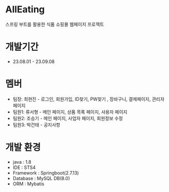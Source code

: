 # AllEating
스프링 부트를 활용한 식품 쇼핑몰 웹페이지 프로젝트

# 개발기간
- 23.08.01 - 23.09.08

# 멤버
- 팀장: 최현진 - 로그인, 회원가입, ID찾기, PW찾기 , 장바구니, 결제페이지, 관리자 페이지
- 팀원1: 류서형 - 메인 페이지, 상품 목록 페이지, 사용자 페이지
- 팀원2: 조승기 - 메인 페이지, 사업자 페이지, 회원정보 수정
- 팀원3: 박건태 - 공지사항

# 개발 환경
- java : 1.8
- IDE : STS4
- Framework : Springboot(2.7.13)
- Database : MySQL DB(8.0)
- ORM : Mybatis

